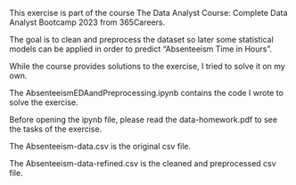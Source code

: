 This exercise is part of the course The Data Analyst Course: Complete Data Analyst Bootcamp 2023 from 365Careers. 

The goal is to clean and preprocess the dataset so later some statistical models can be applied in order to predict “Absenteeism Time in Hours”. 

While the course provides solutions to the exercise, I tried to solve it on my own.

The AbsenteeismEDAandPreprocessing.ipynb contains the code I wrote to solve the exercise.

Before opening the ipynb file, please read the data-homework.pdf to see the tasks of the exercise.

The Absenteeism-data.csv is the original csv file.

The Absenteeism-data-refined.csv is the cleaned and preprocessed csv file.
